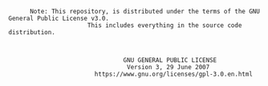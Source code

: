           Note: This repository, is distributed under the terms of the GNU General Public License v3.0.
                          This includes everything in the source code distribution.



                                    GNU GENERAL PUBLIC LICENSE
                                     Version 3, 29 June 2007
                            https://www.gnu.org/licenses/gpl-3.0.en.html

